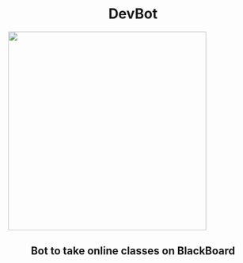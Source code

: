 <p align="center">
  <h1 align="center">DevBot</h1>
  <img height="400" src="https://github.com/StatusNeo/Hacktoberfest_2020/blob/main/intro/img/bot.png?raw=true">
  <h2 align="center">Bot to take online classes on BlackBoard</h2>
</p>




